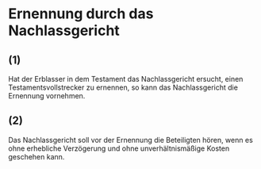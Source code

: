 # Ernennung durch das Nachlassgericht



## (1)

 Hat der Erblasser in dem Testament das Nachlassgericht ersucht, einen Testamentsvollstrecker zu ernennen, so kann das Nachlassgericht die Ernennung vornehmen.

## (2)

 Das Nachlassgericht soll vor der Ernennung die Beteiligten hören, wenn es ohne erhebliche Verzögerung und ohne unverhältnismäßige Kosten geschehen kann. 

